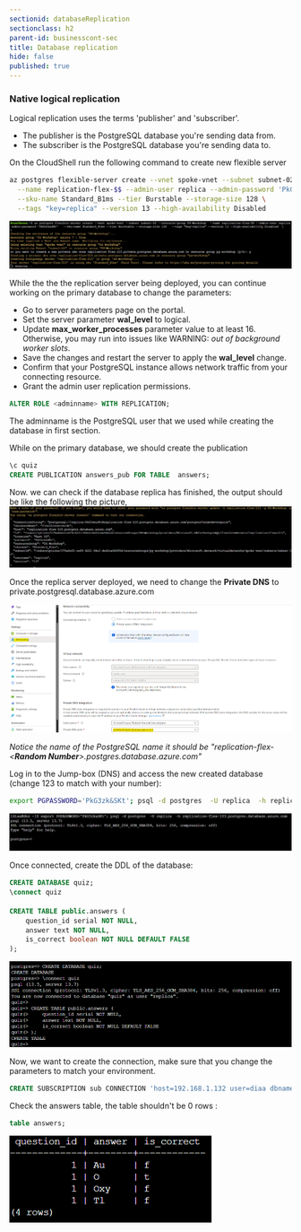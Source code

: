 ```yaml
---
sectionid: databaseReplication
sectionclass: h2
parent-id: businesscont-sec
title: Database replication
hide: false
published: true
---
```


### Native logical replication
Logical replication uses the terms 'publisher' and 'subscriber'.
* The publisher is the PostgreSQL database you're sending data from.
* The subscriber is the PostgreSQL database you're sending data to.

On the CloudShell run the following command to create new flexible server
```sh
az postgres flexible-server create --vnet spoke-vnet --subnet subnet-02 --resource-group PG-Workshop \
  --name replication-flex-$$ --admin-user replica --admin-password 'PkG3zk&SKt' \
  --sku-name Standard_B1ms --tier Burstable --storage-size 128 \
  --tags "key=replica" --version 13 --high-availability Disabled
```

![Azure Replication](media/CreateReplica.png)

While the the the replication server being deployed, you can continue working on the primary database to change the parameters:


* Go to server parameters page on the portal.
* Set the server parameter **wal_level** to logical.
* Update **max_worker_processes** parameter value to at least 16. Otherwise, you may run into issues like WARNING: *out of background worker slots*.
* Save the changes and restart the server to apply the **wal_level** change.
* Confirm that your PostgreSQL instance allows network traffic from your connecting resource.
* Grant the admin user replication permissions.

```SQL
ALTER ROLE <adminname> WITH REPLICATION;
```
The adminname is the PostgreSQL user that we used while creating the database in first section.

While on the primary database, we should create the publication

```SQL
\c quiz
CREATE PUBLICATION answers_pub FOR TABLE  answers;
```

Now. we can check if the database replica has finished, the output should be like the following the picture, 
![Azure Replication Output](media/CreateReplica-output.png)

Once the replica server deployed, we need to change the **Private DNS** to private.postgresql.database.azure.com

 ![Azure Replication Output](media/pg-networking-dns.png)
 

*Notice the name of the PostgreSQL name it should be "replication-flex-<**Random Number**>.postgres.database.azure.com"*

Log in to the Jump-box (DNS) and access the new created database (change 123 to match with your number):

```sh
export PGPASSWORD='PkG3zk&SKt'; psql -d postgres  -U replica  -h replication-flex-<123>>.postgres.database.azure.com
```

![Azure replica](media/access-replica-DB.png)

Once connected, create the DDL of the database:

```SQL
CREATE DATABASE quiz;
\connect quiz

CREATE TABLE public.answers (
    question_id serial NOT NULL,
    answer text NOT NULL,
    is_correct boolean NOT NULL DEFAULT FALSE
);
```

![Azure backup](media/CreateDDLreplica.png)

Now, we want to create the connection, make sure that you change the parameters to match your environment.
```SQL
CREATE SUBSCRIPTION sub CONNECTION 'host=192.168.1.132 user=diaa dbname=quiz password=@n6DnfN&P' PUBLICATION answers_pub;
```

Check the answers table, the table shouldn't be 0 rows :
```SQL
table answers;
```

![Azure backup](media/replica-answers.png)
